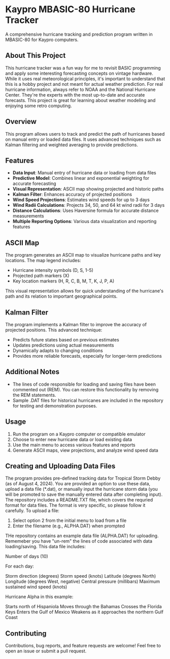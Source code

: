 # Kaypro MBASIC-80 Hurricane Tracker

A comprehensive hurricane tracking and prediction program written in MBASIC-80 for Kaypro computers.

## About This Project

This hurricane tracker was a fun way for me to revisit BASIC programming and apply some interesting forecasting concepts on vintage hardware. While it uses real meteorological principles, it's important to understand that this is a hobby project and not meant for actual weather prediction. For real hurricane information, always refer to NOAA and the National Hurricane Center. They're the experts with the most up-to-date and accurate forecasts. This project is great for learning about weather modeling and enjoying some retro computing.

## Overview

This program allows users to track and predict the path of hurricanes based on manual entry or loaded data files. It uses advanced techniques such as Kalman filtering and weighted averaging to provide predictions.

## Features

- **Data Input**: Manual entry of hurricane data or loading from data files
- **Predictive Model**: Combines linear and exponential weighting for accurate forecasting
- **Visual Representation**: ASCII map showing projected and historic paths
- **Kalman Filter**: Enhances accuracy of projected positions
- **Wind Speed Projections**: Estimates wind speeds for up to 3 days
- **Wind Radii Calculations**: Projects 34, 50, and 64 kt wind radii for 3 days
- **Distance Calculations**: Uses Haversine formula for accurate distance measurements
- **Multiple Reporting Options**: Various data visualization and reporting features

## ASCII Map

The program generates an ASCII map to visualize hurricane paths and key locations. The map legend includes:

- Hurricane intensity symbols (D, S, 1-5)
- Projected path markers (X)
- Key location markers (H, R, C, B, M, T, K, J, P, A)

This visual representation allows for quick understanding of the hurricane's path and its relation to important geographical points.

## Kalman Filter

The program implements a Kalman filter to improve the accuracy of projected positions. This advanced technique:

- Predicts future states based on previous estimates
- Updates predictions using actual measurements
- Dynamically adapts to changing conditions
- Provides more reliable forecasts, especially for longer-term predictions

## Additional Notes

- The lines of code responsible for loading and saving files have been commented out (REM). You can restore this functionality by removing the REM statements.
- Sample .DAT files for historical hurricanes are included in the repository for testing and demonstration purposes.

## Usage

1. Run the program on a Kaypro computer or compatible emulator
2. Choose to enter new hurricane data or load existing data
3. Use the main menu to access various features and reports
4. Generate ASCII maps, view projections, and analyze wind speed data

## Creating and Uploading Data Files

The program provides pre-defined tracking data for Tropical Storm Debby (as of August 4, 2024). You are provided an option to use these data, upload a data file (*.dat), or manually input the hurricane storm data (you will be promoted to save the manually entered data after completing input). The repository includes a README.TXT file, which covers the requried format for data files. The format is very specific, so please follow it carefully. To upload a file:

1. Select option 2 from the initial menu to load from a file
2. Enter the filename (e.g., ALPHA.DAT) when prompted

THe repository contains an example data file (ALPHA.DAT) for uploading. Rememeber you have "un-rem" the lines of code associated with data loading/saving. This data file includes:

Number of days (10)

For each day:

Storm direction (degrees)
Storm speed (knots)
Latitude (degrees North)
Longitude (degrees West, negative)
Central pressure (millibars)
Maximum sustained wind speed (knots)

Hurricane Alpha in this example:

Starts north of Hispaniola
Moves through the Bahamas
Crosses the Florida Keys
Enters the Gulf of Mexico
Weakens as it approaches the northern Gulf Coast

## Contributing

Contributions, bug reports, and feature requests are welcome! Feel free to open an issue or submit a pull request.
